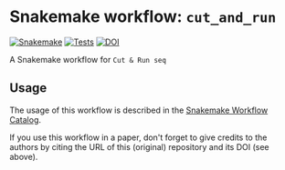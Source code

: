 # Snakemake workflow: `cut_and_run`

[![Snakemake](https://img.shields.io/badge/snakemake-≥6.3.0-brightgreen.svg)](https://snakemake.github.io)
[![Tests](https://github.com/niekwit/cut_and_run/actions/workflows/main.yml/badge.svg)](https://github.com/niekwit/cut_and_run/actions/workflows/main.yml)
[![DOI](https://zenodo.org/badge/739444701.svg)](https://zenodo.org/doi/10.5281/zenodo.10667876)


A Snakemake workflow for `Cut & Run seq`


## Usage

The usage of this workflow is described in the [Snakemake Workflow Catalog](https://snakemake.github.io/snakemake-workflow-catalog/?usage=niekwit%2Fcut_and_run).

If you use this workflow in a paper, don't forget to give credits to the authors by citing the URL of this (original) repository and its DOI (see above).


